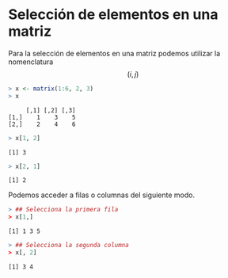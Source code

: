 
# Selección de elementos en una matriz

Para la selección de elementos en una matriz podemos utilizar la nomenclatura $$(i, j)$$


```r
> x <- matrix(1:6, 2, 3)
> x
```

```
     [,1] [,2] [,3]
[1,]    1    3    5
[2,]    2    4    6
```

```r
> x[1, 2]
```

```
[1] 3
```

```r
> x[2, 1]
```

```
[1] 2
```

Podemos acceder a filas o columnas del siguiente modo.


```r
> ## Selecciona la primera fila
> x[1,]
```

```
[1] 1 3 5
```

```r
> ## Selecciona la segunda columna
> x[, 2]
```

```
[1] 3 4
```



